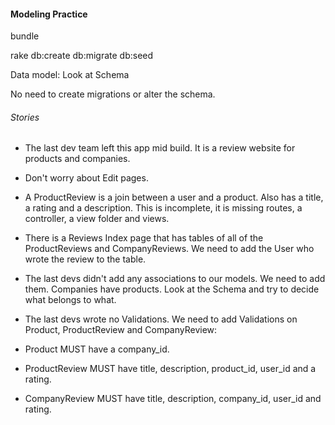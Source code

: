 #### Modeling Practice

bundle

rake db:create db:migrate db:seed

Data model: Look at Schema

No need to create migrations or alter the schema.

###### Stories

- The last dev team left this app mid build. It is a review website for products and companies.

- Don't worry about Edit pages.





- A ProductReview is a join between a user and a product. Also has a title, a rating and a description. This is incomplete, it is missing routes, a controller, a view folder and views.

- There is a Reviews Index page that has tables of all of the ProductReviews and CompanyReviews. We need to add the User who wrote the review to the table.

- The last devs didn't add any associations to our models. We need to add them. Companies have products. Look at the Schema and try to decide what belongs to what.

- The last devs wrote no Validations. We need to add Validations on Product, ProductReview and CompanyReview:

-  Product MUST have a company_id.

-  ProductReview MUST have  title, description, product_id, user_id and a rating.

-  CompanyReview MUST have title, description, company_id,  user_id and   rating.
